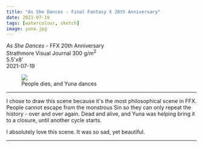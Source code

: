 ```yaml
---
title: "As She Dances - Final Fantasy X 20th Anniversary"
date: 2021-07-19
tags: [watercolour, sketch]
image: yuna.jpg
---
```


*As She Dances* - FFX 20th Anniversary  
Strathmore Visual Journal 300 g/m<sup>2</sup>  
5.5'x8'  
2021-07-19

<figure>
<img src="{{ page.image }}">
<figcaption>People dies, and Yuna dances</figcaption>
</figure>

<hr>
I chose to draw this scene because it's the most philosophical scene in FFX. People cannot escape from the monstrous Sin so they can only repeat the history - over and over again. Dead and alive, and Yuna was helping bring it to a closure, until another cycle starts.

I absolutely love this scene. It was so sad, yet beautiful.
<hr>
